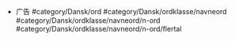 - 广告 #category/Dansk/ord 
#category/Dansk/ordklasse/navneord #category/Dansk/ordklasse/navneord/n-ord #category/Dansk/ordklasse/navneord/n-ord/flertal 